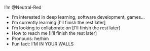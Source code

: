  I’m @Neutral-Red
-  I’m interested in deep learning, software development, games...
-  I’m currently learning [I'll finish the rest later]
-  I’m looking to collaborate on [I'll finish the rest later]
-  How to reach me [I'll finish the rest later]
-  Pronouns: he/him
-  Fun fact: I'M IN YOUR WALLS

<!---
Neutral-Red/Neutral-Red is a ✨ special ✨ repository because its `README.md` (this file) appears on your GitHub profile.
You can click the Preview link to take a look at your changes.
--->
